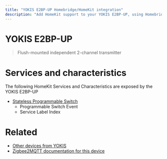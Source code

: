 ```yaml
---
title: "YOKIS E2BP-UP Homebridge/HomeKit integration"
description: "Add HomeKit support to your YOKIS E2BP-UP, using Homebridge, Zigbee2MQTT and homebridge-z2m."
---
```

<!---
This file has been GENERATED using src/docgen/docgen.ts
DO NOT EDIT THIS FILE MANUALLY!
-->
# YOKIS E2BP-UP
> Flush-mounted independent 2-channel transmitter


# Services and characteristics
The following HomeKit Services and Characteristics are exposed by
the YOKIS E2BP-UP

* [Stateless Programmable Switch](../../action.md)
  * Programmable Switch Event
  * Service Label Index


# Related
* [Other devices from YOKIS](../index.md#yokis)
* [Zigbee2MQTT documentation for this device](https://www.zigbee2mqtt.io/devices/E2BP-UP.html)